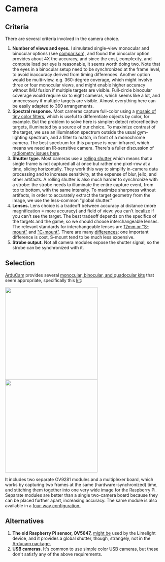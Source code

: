 # Camera

## Criteria

There are several criteria involved in the camera choice.

1. __Number of views and eyes.__  I simulated single-view monocular and binocular options (see [comparison](comparison.md)), and found the binocular option
provides about 4X the accuracy, and since the cost, complexity, and compute load per eye is reasonable, it seems worth doing two.  Note that
the eyes in a binocular setup need to be synchronized at the frame level, to avoid inaccuracy derived from timing differences.  Another
option would be multi-view, e.g. 360-degree coverage, which might involve three or four monocular views, and might enable
higher accuracy without IMU fusion if multiple targets are visible.  Full-circle binocular coverage would require six to eight cameras,
which seems like a lot, and unnecessary if multiple targets are visible.  Almost everything here can be easily adapted to 360 arrangements.
2. __Spectral response.__   Most cameras capture full-color using a [mosaic of tiny color filters](https://en.wikipedia.org/wiki/Bayer_filter),
which is useful to differentiate objects by color, for example.  But the problem to solve here is simpler: detect retroreflective targets,
illuminated by a source of our choice.  To maximize contrast of the target, we use an illumination spectrum outside the usual
gym-lighting spectrum, and a filter to match, in front of a monochrome camera.  The best spectrum for this purpose is near-infrared,
which means we need an IR-sensitive camera.  There's a fuller discussion of [radiometry issues here](radiometry.md).
3. __Shutter type.__  Most cameras use a [rolling shutter](https://en.wikipedia.org/wiki/Rolling_shutter) which means that a single frame
is not captured all at once but rather one pixel-row at a time, slicing horizontally.  They work this way to simplify in-camera data
processing and to increase sensitivity, at the expense of blur, jello, and other artifacts.  A rolling shutter is also much harder to
synchronize with a strobe: the strobe needs to illuminate the entire capture event, from top to bottom, with the same intensity.
To maximize sharpness without artifacts, in order to accurately extract the target geometry from the image, we use the less-common "global shutter."
4. __Lenses.__  Lens choice is a tradeoff between accuracy at distance (more magnification = more accuracy) and field of view: you can't
localize if you can't see the target.  The best tradeoff depends on the specifics of the targets and the game, so we should choose
interchangeable lenses. The relevant standards for interchangeable lenses are
[12mm or "S-mount"](https://en.wikipedia.org/wiki/Draft:S-mount_(CCTV_lens)) and ["C-mount"](https://en.wikipedia.org/wiki/C_mount).  There
are many [differences](https://www.optowiki.info/blog/comparison-c-mount-lenses-vs-s-mount-lenses-m12x0-5/); one important
difference is cost, S-mount tend to be much less expensive.
5. __Strobe output.__  Not all camera modules expose the shutter signal, so the strobe can be synchronized with it.

## Selection

[ArduCam](https://www.arducam.com/) provides several [monocular, binocular, and quadocular kits](https://www.arducam.com/raspberry-pi-multiple-cameras/) that seem
appropriate, specifically this [kit](https://www.arducam.com/product/arducam-1mp2-stereoscopic-camera-bundle-kit-for-raspberry-pi-nvidia-jetson-nano-xavier-nx-two-ov9281-global-shutter-monochrome-camera-modules-and-camarray-stereo-camera-hat/):


<img src="https://www.uctronics.com/media/catalog/product/cache/f16269e76514986618cdfcfa729ea40d/a/r/arducam-1mp-0v9281-mipi-stereoscopic_camerabundle_kit-b0266_3_.jpg" height=300/><img src="https://www.arducam.com/wp-content/uploads/2020/10/B0266-2-600x600.jpg" height=300/>

It includes two separate OV9281 modules and a multiplexer board, which works by capturing two frames at the same (hardware-synchronized)
time, and stitching them together into one very wide image for the Raspberry Pi.  Separate modules are better than a single two-camera board
because they can be placed further apart, increasing accuracy.  The same module is also available in a
[four-way configuration.](https://www.arducam.com/product/arducam-1mp4-quadrascopic-camera-bundle-kit-for-raspberry-pi-nvidia-jetson-nano-xavier-nx-four-ov9281-global-shutter-monochrome-camera-modules-and-camarray-camera-hat/)



## Alternatives

1. __The old Raspberry Pi sensor, OV5647,__ [might be](https://www.chiefdelphi.com/t/ever-wondered-what-makes-a-limelight-2-tick/380418/29)
used by the Limelight device, and it provides a global shutter, though, strangely, not in the
[Arducam package.](https://www.arducam.com/docs/cameras-for-raspberry-pi/native-raspberry-pi-cameras/5mp-ov5647-standard-camera-modules/)
2. __USB cameras.__  It's common to use simple color USB cameras, but these don't satisfy any of the above requirements.
